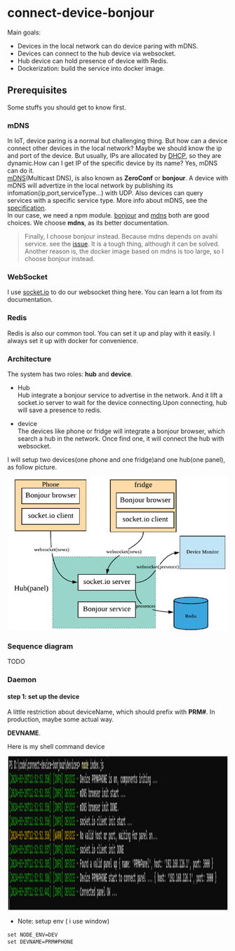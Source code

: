 # connect-device-bonjour
Main goals:

- Devices in the local network can do device paring with mDNS.
- Devices can connect to the hub device via websocket.
- Hub device can hold presence of device with Redis.
- Dockerization: build the service into docker image.

## Prerequisites

Some stuffs you should get to know first.

### mDNS

In IoT, device paring is a normal but challenging thing. But how can a device connect other devices in the local network? Maybe we should know the ip and port of the device. But usually, IPs are allocated by [DHCP](<https://en.wikipedia.org/wiki/DHCP_(disambiguation)>), so they are dynamic.How can I get IP of the specific device by its name? Yes, mDNS can do it.  
[mDNS](https://en.wikipedia.org/wiki/Multicast_DNS)(Multicast DNS), is also known as **ZeroConf** or **bonjour**. A device with mDNS will advertize in the local network by publishing its infomation(ip,port,serviceType...) with UDP. Also devices can query services with a specific service type. More info about mDNS, see the [specification](https://tools.ietf.org/html/rfc6762).  
In our case, we need a npm module. [bonjour](https://github.com/watson/bonjour) and [mdns](https://github.com/agnat/node_mdns) both are good choices. We choose **mdns**, as its better documentation.

> Finally, I choose bonjour instead. Because mdns depends on avahi service. see the [issue](https://github.com/agnat/node_mdns/issues/227). It is a tough thing, although it can be solved. Another reason is, the docker image based on mdns is too large, so I choose bonjour instead.

### WebSocket

I  use [socket.io](https://socket.io/docs/) to do our websocket thing here. You can learn a lot from its documentation.

### Redis

Redis is also our common tool. You can set it up and play with it easily.
I always set it up with docker for convenience.
### Architecture

The system has two roles: **hub** and **device**.

- Hub  
  Hub integrate a bonjour service to advertise in the network. And it lift a socket.io server to wait for the device connecting.Upon connecting, hub will save a presence to redis.

- device  
  The devices like phone or fridge will integrate a bonjour browser, which search a hub in the network. Once find one, it will connect the hub with websocket.

 I will setup two devices(one phone and one fridge)and one hub(one panel), as follow picture.

<div align=center> <img width="500px" height="350px" src="./doc/Achitecture.png"/> </div>



### Sequence diagram

TODO

### Daemon

#### step 1: set up the  device

A little restriction about deviceName, which should prefix with **PRM#**. In production, maybe some actual way.

**DEVNAME**.

Here is my shell command device 
<div align=center> <img width="500px" height="350px" src="./doc/log_phone.jpg"/> </div>

* Note: setup env ( i use window)

```shell
set NODE_ENV=DEV
set DEVNAME=PRM#PHONE
```
